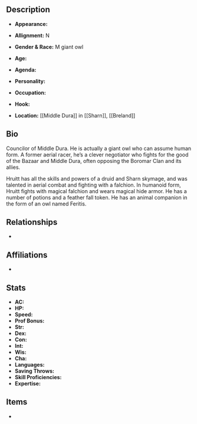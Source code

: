 ## Description
- **Appearance:** 

- **Allignment:** N

- **Gender & Race:** M giant owl

- **Age:** 

- **Agenda:** 

- **Personality:** 

- **Occupation:** 

- **Hook:** 

- **Location:** [[Middle Dura]] in [[Sharn]], [[Breland]]

## Bio
Councilor of Middle Dura. He is actually a giant owl who can assume human form. A former aerial racer, he’s a clever negotiator who fights for the good of the Bazaar and Middle Dura, often opposing the Boromar Clan and its allies.

Hruitt has all the skills and powers of a druid and Sharn skymage, and was talented in aerial combat and fighting with a falchion. In humanoid form, Hruitt fights with magical falchion and wears magical hide armor. He has a number of potions and a feather fall token. He has an animal companion in the form of an owl named Feritis.

## Relationships
- 

## Affiliations
- 

## Stats
- **AC:** 
- **HP:** 
- **Speed:** 
- **Prof Bonus:** 
- **Str:** 
- **Dex:** 
- **Con:** 
- **Int:** 
- **Wis:** 
- **Cha:** 
- **Languages:** 
- **Saving Throws:** 
- **Skill Proficiencies:** 
- **Expertise:** 


## Items
- 
